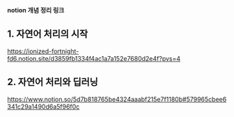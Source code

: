 **notion 개념 정리 링크**

## 1. 자연어 처리의 시작
https://ionized-fortnight-fd6.notion.site/d3859fb1334f4ac1a7a152e7680d2e4f?pvs=4

## 2. 자연어 처리와 딥러닝
https://www.notion.so/5d7b818765be4324aaabf215e7f1180b#579965cbee6341c29a1490d6a5f96f0c
